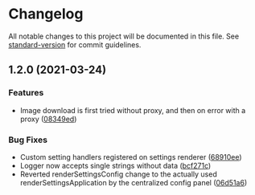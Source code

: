 # Changelog

All notable changes to this project will be documented in this file. See [standard-version](https://github.com/conventional-changelog/standard-version) for commit guidelines.

## 1.2.0 (2021-03-24)

### Features

- Image download is first tried without proxy, and then on error with a proxy ([08349ed](https://github.com/VTTAssets/vtta-core/commit/08349ed0c5c8efd803b64ebccb4abebf1bf06c7f))

### Bug Fixes

- Custom setting handlers registered on settings renderer ([68910ee](https://github.com/VTTAssets/vtta-core/commit/68910ee55e2d8e7a7399c667ae04126ae799513f))
- Logger now accepts single strings without data ([bcf271c](https://github.com/VTTAssets/vtta-core/commit/bcf271c0e9680dbad5a271d22d7f278842c1b461))
- Reverted renderSettingsConfig change to the actually used renderSettingsApplication by the centralized config panel ([06d51a6](https://github.com/VTTAssets/vtta-core/commit/06d51a6eb2cd3729bc6dd9cef449014736037538))
